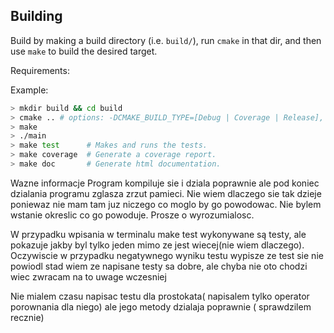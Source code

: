
## Building

Build by making a build directory (i.e. `build/`), run `cmake` in that dir, and then use `make` to build the desired target.

Requirements: 

Example:

``` bash
> mkdir build && cd build
> cmake .. # options: -DCMAKE_BUILD_TYPE=[Debug | Coverage | Release], Debug is default
> make
> ./main
> make test      # Makes and runs the tests.
> make coverage  # Generate a coverage report.
> make doc       # Generate html documentation.
```
Wazne informacje 
Program kompiluje sie i dziala poprawnie ale pod koniec dzialania programu zglasza zrzut pamieci. Nie wiem dlaczego sie tak dzieje poniewaz nie mam tam juz niczego co moglo by go powodowac. Nie bylem wstanie okreslic co go powoduje. Prosze o wyrozumialosc.

W przypadku wpisania w terminalu make test wykonywane są testy, ale pokazuje jakby byl tylko jeden mimo ze jest wiecej(nie wiem dlaczego). Oczywiscie w przypadku negatywnego wyniku testu wypisze ze test sie nie powiodl stad wiem ze napisane testy sa dobre, ale chyba nie oto chodzi wiec zwracam na to uwage wczesniej 

Nie mialem czasu napisac testu dla prostokata( napisalem tylko operator porownania dla niego) ale jego metody dzialaja poprawnie ( sprawdzilem recznie)

